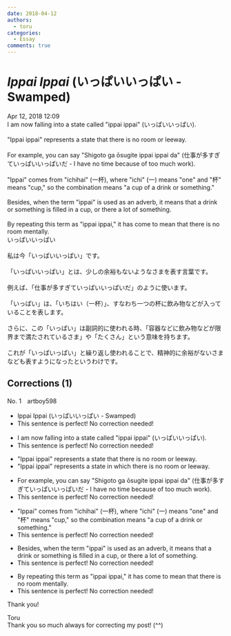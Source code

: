 ```yaml
---
date: 2018-04-12
authors:
  - toru
categories:
  - Essay
comments: true
---
```


# <strong><em>Ippai Ippai</strong></em> (いっぱいいっぱい - Swamped)
<div class="date">Apr 12, 2018 12:09</div>
<div id="post"><div id="body_show_ori">
I am now falling into a state called "ippai ippai" (いっぱいいっぱい).<br/><br/>"Ippai ippai" represents a state that there is no room or leeway.<br/><br/>For example, you can say "Shigoto ga ōsugite ippai ippai da" (仕事が多すぎていっぱいいっぱいだ - I have no time because of too much work).<br/><br/>"Ippai" comes from "ichihai" (一杯), where "ichi" (一) means "one" and "杯" means "cup," so the combination means "a cup of a drink or something."<br/><br/>Besides, when the term "ippai" is used as an adverb, it means that a drink or something is filled in a cup, or there a lot of something.<br/><br/>By repeating this term as "ippai ippai," it has come to mean that there is no room mentally.
</div></div>

<!-- more -->

<div id="post_ja"><div id="body_show_mo">
いっぱいいっぱい<br/><br/>私は今「いっぱいいっぱい」です。<br/><br/>「いっぱいいっぱい」とは、少しの余裕もないようなさまを表す言葉です。<br/><br/>例えば、「仕事が多すぎていっぱいいっぱいだ」のように使います。<br/><br/>「いっぱい」は、「いちはい（一杯）」、すなわち一つの杯に飲み物などが入っていることを表します。<br/><br/>さらに、この「いっぱい」は副詞的に使われる時、「容器などに飲み物などが限界まで満たされているさま」や「たくさん」という意味を持ちます。<br/><br/>これが「いっぱいっぱい」と繰り返し使われることで、精神的に余裕がないさまなども表すようになったというわけです。
</div></div>

## Corrections (1)
<div id="block"><div class="first_name"> No. 1　<span class="just_name">artboy598</span></div><div id="block2">
<ul class="correction_field">
<li class="incorrect">Ippai Ippai (いっぱいいっぱい - Swamped)</li>
<li class="corrected perfect">This sentence is perfect! No correction needed!</li>
</ul>
<ul class="correction_field">
<li class="incorrect">I am now falling into a state called "ippai ippai" (いっぱいいっぱい).</li>
<li class="corrected perfect">This sentence is perfect! No correction needed!</li>
</ul>
<ul class="correction_field">
<li class="incorrect">"Ippai ippai" represents a state that there is no room or leeway.</li>
<li class="corrected correct">
"Ippai ippai" represents a state <span class="f_red">in which</span> there is no room or leeway.
</li>
</ul>
<ul class="correction_field">
<li class="incorrect">For example, you can say "Shigoto ga ōsugite ippai ippai da" (仕事が多すぎていっぱいいっぱいだ - I have no time because of too much work).</li>
<li class="corrected perfect">This sentence is perfect! No correction needed!</li>
</ul>
<ul class="correction_field">
<li class="incorrect">"Ippai" comes from "ichihai" (一杯), where "ichi" (一) means "one" and "杯" means "cup," so the combination means "a cup of a drink or something."</li>
<li class="corrected perfect">This sentence is perfect! No correction needed!</li>
</ul>
<ul class="correction_field">
<li class="incorrect">Besides, when the term "ippai" is used as an adverb, it means that a drink or something is filled in a cup, or there a lot of something.</li>
<li class="corrected perfect">This sentence is perfect! No correction needed!</li>
</ul>
<ul class="correction_field">
<li class="incorrect">By repeating this term as "ippai ippai," it has come to mean that there is no room mentally.</li>
<li class="corrected perfect">This sentence is perfect! No correction needed!</li>
</ul>
<p class="comment_small">
 Thank you!
</p>

</div><div class="name"><span class="just_name">Toru</span><br>
Thank you so much always for correcting my post! (^^)
</div>
</div>
